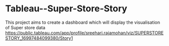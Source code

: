 # Tableau--Super-Store-Story

This project aims to create a dashboard which will display the visualisation of Super store data
https://public.tableau.com/app/profile/sreehari.rajamohan/viz/SUPERSTORESTORY_16997484099380/Story1
